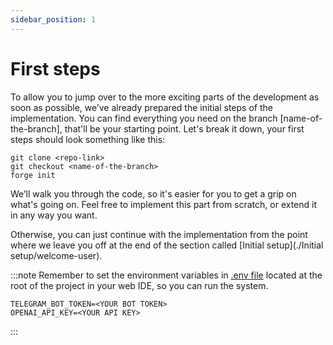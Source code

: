 ```yaml
---
sidebar_position: 1
---
```


# First steps

To allow you to jump over to the more exciting parts of the development as soon as possible, we’ve already prepared the initial steps of the implementation.
You can find everything you need on the branch [name-of-the-branch], that'll be your starting point. 
Let's break it down, your first steps should look something like this:
```console
git clone <repo-link>
git checkout <name-of-the-branch>
forge init
```
We’ll walk you through the code, so it's easier for you to get a grip on what's going on. Feel free to implement this part from scratch, or extend it in any way you want.


Otherwise, you can just continue with the implementation from the point where we leave you off at the end of the section called [Initial setup](./Initial setup/welcome-user).

:::note
Remember to set the environment variables in [.env file](../intro.md) located at the root of the project in your web IDE, so you can run the system.
```console
TELEGRAM_BOT_TOKEN=<YOUR BOT TOKEN>
OPENAI_API_KEY=<YOUR API KEY>
```
:::